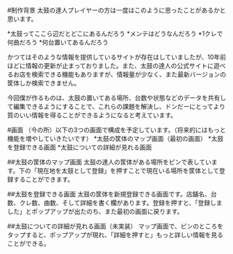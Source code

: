 #制作背景
太鼓の達人プレイヤーの方は一度はこのように思ったことがあるかと思います。

*太鼓ってここら辺だとどこにあるんだろう
*メンテはどうなんだろう
*1クレで何曲だろう
*何台置いてあるんだろう

かつてはそのような情報を提供しているサイトが存在はしていましたが、10年前ほどに情報の更新が止まっておりました。また、太鼓の達人の公式サイトに遊べるお店を検索できる機能もありますが、情報量が少なく、また最新バージョンの筐体しか検索できません。

今回僕が作るものは、太鼓の置いてある場所、台数や状態などのデータを共有して編集できるようにすることで、これらの課題を解決し、ドンだーにとってより質のいい情報を得ることができるようになると考えています。

#画面
（今の所）以下の3つの画面で構成を予定しています。（将来的にはもっと機能を増やしていきたいです）
*太鼓の筐体のマップ画面（最初の画面）
*太鼓を登録できる画面
*太鼓についての詳細が見れる画面

##太鼓の筐体のマップ画面
太鼓の達人の筐体がある場所をピンで表しています。下の「現在地を太鼓として登録」を押すことで現在いる場所を筐体として登録することができます。

##太鼓を登録できる画面
太鼓の筐体を新規登録できる画面です。店舗名、台数、クレ数、曲数、そして詳細を書く欄があります。登録を押すと、「登録しました」とポップアップが出たのち、また最初の画面に戻ります。

##太鼓についての詳細が見れる画面（未実装）
マップ画面で、ピンのところをタップすると、ポップアップが現れ、「詳細を押すと」もっと詳しい情報を見ることができる。

